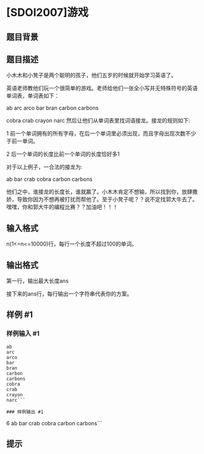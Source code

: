 # [SDOI2007]游戏

## 题目背景



## 题目描述

小木木和小凳子是两个聪明的孩子，他们五岁的时候就开始学习英语了。

英语老师教他们玩一个很简单的游戏。老师给他们一张全小写并无特殊符号的英语单词表，单词表如下：

ab
arc
arco
bar
bran
carbon
carbons

cobra
crab
crayon
narc
然后让他们从单词表里找词语接龙。接龙的规则如下:

1 前一个单词拥有的所有字母，在后一个单词里必须出现，而且字母出现次数不少于前一单词。

2 后一个单词的长度比前一个单词的长度恰好多1

对于以上例子，一合法的接龙为:

ab
bar
crab
cobra
carbon
carbons

他们之中，谁接龙的长度长，谁就赢了。小木木肯定不想输，所以找到你，放肆撒娇，导致你因为不想再被打扰而帮他了。至于小凳子呢？？说不定找郭大牛去了。嘿嘿，你和郭大牛的编程比赛？？加油吧！！！


## 输入格式

n(1<=n<=10000)行，每行一个长度不超过100的单词。


## 输出格式

第一行，输出最大长度ans

接下来的ans行，每行输出一个字符串代表你的方案。


## 样例 #1

### 样例输入 #1
```
ab
arc
arco
bar
bran
carbon
carbons
cobra
crab
crayon
narc```

### 样例输出 #1

```
6
ab
bar
crab
cobra
carbon
carbons```

## 提示


